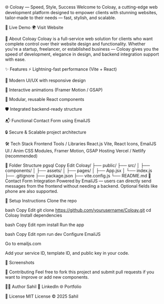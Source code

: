 🌐 Coloay — Speed, Style, Success
Welcome to Coloay, a cutting-edge web development platform designed to empower clients with stunning websites, tailor-made to their needs — fast, stylish, and scalable.

<!-- Optional image if you have a banner or screenshot -->

🚀 Live Demo
🌍 Visit Website

📌 About Coloay
Coloay is a full-service web solution for clients who want complete control over their website design and functionality. Whether you're a startup, freelancer, or established business — Coloay gives you the speed of development, elegance in design, and backend integration support with ease.

✨ Features
⚡ Lightning-fast performance (Vite + React)

🎨 Modern UI/UX with responsive design

🧠 Interactive animations (Framer Motion / GSAP)

🧩 Modular, reusable React components

🛡️ Integrated backend-ready structure

📬 Functional Contact Form using EmailJS

🔒 Secure & Scalable project architecture

🛠️ Tech Stack
Frontend	Tools / Libraries
React.js	Vite, React Icons, EmailJS
UI / Anim	CSS Modules, Framer Motion, GSAP
Hosting	Vercel / Netlify (recommended)

📂 Folder Structure
pgsql
Copy
Edit
Coloay/
├── public/
├── src/
│   ├── components/
│   ├── assets/
│   ├── pages/
│   ├── App.jsx
│   └── index.js
├── .gitignore
├── package.json
├── vite.config.js
└── README.md
📨 Contact Form Integration
Powered by EmailJS — users can directly send messages from the frontend without needing a backend. Optional fields like phone are also supported.

🔧 Setup Instructions
Clone the repo

bash
Copy
Edit
git clone https://github.com/yourusername/Coloay.git
cd Coloay
Install dependencies

bash
Copy
Edit
npm install
Run the app

bash
Copy
Edit
npm run dev
Configure EmailJS

Go to emailjs.com

Add your service ID, template ID, and public key in your code.

📸 Screenshots
<!-- Add actual screenshots if available -->


🤝 Contributing
Feel free to fork this project and submit pull requests if you want to improve or add new components.

🧑‍💻 Author
Sahil
🔗 LinkedIn
🌐 Portfolio

📄 License
MIT License © 2025 Sahil
